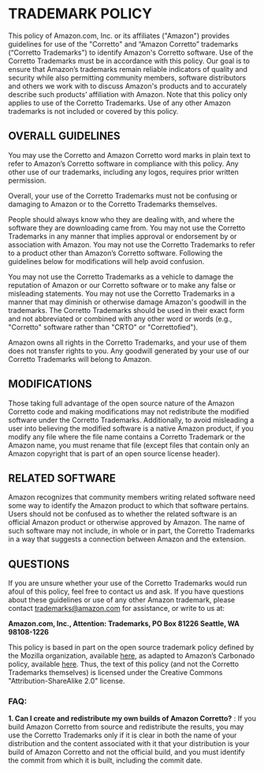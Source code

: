 # TRADEMARK POLICY

This policy of Amazon.com, Inc. or its affiliates ("Amazon") provides guidelines for use of the "Corretto" and “Amazon Corretto” trademarks (“Corretto Trademarks") to identify Amazon's Corretto software. Use of the Corretto Trademarks must be in accordance with this policy. Our goal is to ensure that Amazon’s trademarks remain reliable indicators of quality and security while also permitting community members, software distributors and others we work with to discuss Amazon's products and to accurately describe such products’ affiliation with Amazon. Note that this policy only applies to use of the Corretto Trademarks. Use of any other Amazon trademarks is not included or covered by this policy.

## OVERALL GUIDELINES

You may use the Corretto and Amazon Corretto word marks in plain text to refer to Amazon’s Corretto software in compliance with this policy. Any other use of our trademarks, including any logos, requires prior written permission.

Overall, your use of the Corretto Trademarks must not be confusing or damaging to Amazon or to the Corretto Trademarks themselves. 

People should always know who they are dealing with, and where the software they are downloading came from. You may not use the Corretto Trademarks in any manner that implies approval or endorsement by or association with Amazon. You may not use the Corretto Trademarks to refer to a product other than Amazon’s Corretto software. Following the guidelines below for modifications will help avoid confusion.

You may not use the Corretto Trademarks as a vehicle to damage the reputation of Amazon or our Corretto software or to make any false or misleading statements. You may not use the Corretto Trademarks in a manner that may diminish or otherwise damage Amazon's goodwill in the trademarks. The Corretto Trademarks should be used in their exact form and not abbreviated or combined with any other word or words (e.g., "Corretto" software rather than "CRTO" or "Correttofied"). 

Amazon owns all rights in the Corretto Trademarks, and your use of them does not transfer rights to you. Any goodwill generated by your use of our Corretto Trademarks will belong to Amazon.

## MODIFICATIONS

Those taking full advantage of the open source nature of the Amazon Corretto code and making modifications may not redistribute the modified software under the Corretto Trademarks. Additionally, to avoid misleading a user into believing the modified software is a native Amazon product, if you modify any file where the file name contains a Corretto Trademark or the Amazon name, you must rename that file (except files that contain only an Amazon copyright that is part of an open source license header).

## RELATED SOFTWARE

Amazon recognizes that community members writing related software need some way to identify the Amazon product to which that software pertains. Users should not be confused as to whether the related software is an official Amazon product or otherwise approved by Amazon. The name of such software may not include, in whole or in part, the Corretto Trademarks in a way that suggests a connection between Amazon and the extension.

## QUESTIONS

If you are unsure whether your use of the Corretto Trademarks would run afoul of this policy, feel free to contact us and ask. If you have questions about these guidelines or use of any other Amazon trademark, please contact trademarks@amazon.com for assistance, or write to us at:

**Amazon.com, Inc., Attention: Trademarks,
PO Box 81226 Seattle, WA 98108-1226**

This policy is based in part on the open source trademark policy defined by the Mozilla organization, available [here](https://www.mozilla.org/en-US/foundation/trademarks/policy/), as adapted to Amazon’s Carbonado policy, available [here](http://carbonado.sourceforge.net/trademark.html). Thus, the text of this policy (and not the Corretto Trademarks themselves) is licensed under the Creative Commons "Attribution-ShareAlike 2.0" license.

### FAQ:

**1. Can I create and redistribute my own builds of Amazon Corretto?**
: If you build Amazon Corretto from source and redistribute the results, you may use the Corretto Trademarks only if it is clear in both the name of your distribution and the content associated with it that your distribution is your build of Amazon Corretto and not the official build, and you must identify the commit from which it is built, including the commit date.

